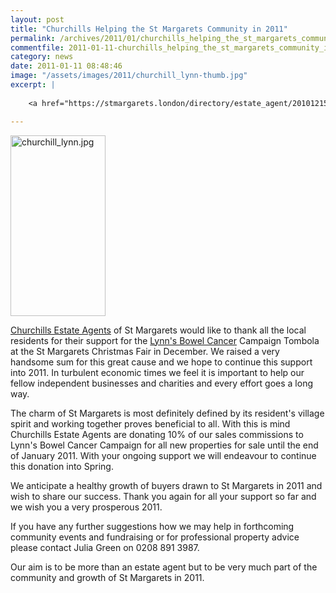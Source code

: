 ```yaml
---
layout: post
title: "Churchills Helping the St Margarets Community in 2011"
permalink: /archives/2011/01/churchills_helping_the_st_margarets_community_in_2.html
commentfile: 2011-01-11-churchills_helping_the_st_margarets_community_in_2
category: news
date: 2011-01-11 08:48:46
image: "/assets/images/2011/churchill_lynn-thumb.jpg"
excerpt: |
    
    <a href="https://stmargarets.london/directory/estate_agent/201012150731">Churchills Estate Agents</a> of St Margarets would like to thank all the local residents for their support for the <a href="https://stmargarets.london/directory/charity/200702020407">Lynn's Bowel Cancer</a> Campaign Tombola at the St Margarets Christmas Fair in December.  We raised a very handsome sum for this great cause and we hope to continue this support into 2011. In turbulent economic times we feel it is important to help our fellow independent businesses and charities and every effort goes a long way.

---
```


<a href="/assets/images/2011/churchill_lynn.jpg"><img alt="churchill_lynn.jpg" src="/assets/images/2011/churchill_lynn-thumb.jpg" width="152" height="289" class="right" /></a>

[Churchills Estate Agents](/directory/estate_agent/201012150731) of St Margarets would like to thank all the local residents for their support for the [Lynn's Bowel Cancer](/directory/charity/200702020407) Campaign Tombola at the St Margarets Christmas Fair in December. We raised a very handsome sum for this great cause and we hope to continue this support into 2011. In turbulent economic times we feel it is important to help our fellow independent businesses and charities and every effort goes a long way.

The charm of St Margarets is most definitely defined by its resident's village spirit and working together proves beneficial to all. With this is mind Churchills Estate Agents are donating 10% of our sales commissions to Lynn's Bowel Cancer Campaign for all new properties for sale until the end of January 2011. With your ongoing support we will endeavour to continue this donation into Spring.

We anticipate a healthy growth of buyers drawn to St Margarets in 2011 and wish to share our success. Thank you again for all your support so far and we wish you a very prosperous 2011.

If you have any further suggestions how we may help in forthcoming community events and fundraising or for professional property advice please contact Julia Green on 0208 891 3987.

Our aim is to be more than an estate agent but to be very much part of the community and growth of St Margarets in 2011.
